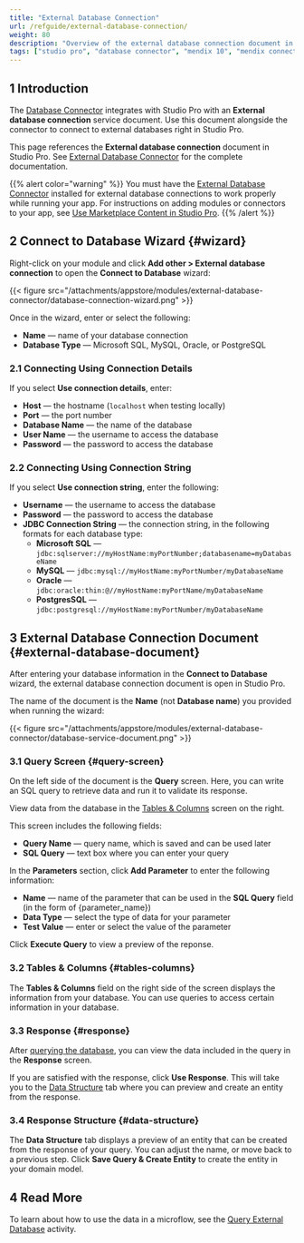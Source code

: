 ```yaml
---
title: "External Database Connection"
url: /refguide/external-database-connection/
weight: 80
description: "Overview of the external database connection document in Studio Pro"
tags: ["studio pro", "database connector", "mendix 10", "mendix connect", "connect to database"]
---
```


## 1 Introduction

The [Database Connector](/appstore/modules/external-database-connector/) integrates with Studio Pro with an **External database connection** service document. Use this document alongside the connector to connect to external databases right in Studio Pro.

This page references the **External database connection** document in Studio Pro. See [External Database Connector](/appstore/modules/external-database-connector/) for the complete documentation. 

{{% alert color="warning" %}}
You must have the [External Database Connector](https://marketplace.mendix.com/link/component/219862) installed for external database connections to work properly while running your app. For instructions on adding modules or connectors to your app, see [Use Marketplace Content in Studio Pro](/appstore/overview/use-content/).
{{% /alert %}}

## 2 Connect to Database Wizard {#wizard}

Right-click on your module and click **Add other > External database connection** to open the **Connect to Database** wizard:

{{< figure src="/attachments/appstore/modules/external-database-connector/database-connection-wizard.png" >}}

Once in the wizard, enter or select the following:

* **Name** — name of your database connection
* **Database Type** — Microsoft SQL, MySQL, Oracle, or PostgreSQL

### 2.1 Connecting Using Connection Details

If you select **Use connection details**, enter:

* **Host** — the hostname (`localhost` when testing locally)
* **Port** — the port number
* **Database Name** — the name of the database
* **User Name** — the username to access the database
* **Password** — the password to access the database

### 2.2 Connecting Using Connection String

If you select **Use connection string**, enter the following:

* **Username** — the username to access the database
* **Password** — the password to access the database
* **JDBC Connection String** — the connection string, in the following formats for each database type:
    * **Microsoft SQL** — `jdbc:sqlserver://myHostName:myPortNumber;databasename=myDatabaseName`
    * **MySQL** — `jdbc:mysql://myHostName:myPortNumber/myDatabaseName`
    * **Oracle** — `jdbc:oracle:thin:@//myHostName:myPortName/myDatabaseName`
    * **PostgresSQL** — `jdbc:postgresql://myHostName:myPortNumber/myDatabaseName`

## 3 External Database Connection Document {#external-database-document}

After entering your database information in the **Connect to Database** wizard, the external database connection document is open in Studio Pro. 

The name of the document is the **Name** (not **Database name**) you provided when running the wizard:

{{< figure src="/attachments/appstore/modules/external-database-connector/database-service-document.png" >}}

### 3.1 Query Screen {#query-screen}

On the left side of the document is the **Query** screen. Here, you can write an SQL query to retrieve data and run it to validate its response.

View data from the database in the [Tables & Columns](#tables-columns) screen on the right.

This screen includes the following fields:

* **Query Name** — query name, which is saved and can be used later
* **SQL Query** — text box where you can enter your query

In the **Parameters** section, click **Add Parameter** to enter the following information:

* **Name** — name of the parameter that can be used in the **SQL Query** field (in the form of {parameter_name})
* **Data Type** — select the type of data for your parameter
* **Test Value** — enter or select the value of the parameter

Click **Execute Query** to view a preview of the reponse.

### 3.2 Tables & Columns {#tables-columns}

The **Tables & Columns** field on the right side of the screen displays the information from your database. You can use queries to access certain information in your database.

### 3.3 Response {#response}

After [querying the database](/appstore/modules/external-database-connector/#query-database), you can view the data included in the query in the **Response** screen.

If you are satisfied with the response, click **Use Response**. This will take you to the [Data Structure](#data-structure) tab where you can preview and create an entity from the response.

### 3.4 Response Structure {#data-structure}

The **Data Structure** tab displays a preview of an entity that can be created from the response of your query. You can adjust the name, or move back to a previous step. Click **Save Query & Create Entity** to create the entity in your domain model.

## 4 Read More

To learn about how to use the data in a microflow, see the [Query External Database](/refguide/query-external-database/) activity. 
